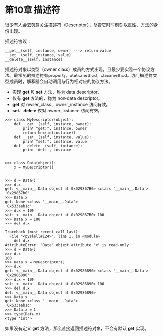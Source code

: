 # 第10章 描述符

很少有人会去刻意关注描述符（Descriptor），尽管它时时刻刻以属性、方法的身份出现。

描述符协议：

```
__get__(self, instance, owner) ---> return value
__set__(self, instance, value)
__delete__(self, instance)
```

描述符对象以类型（owner class）成员的方式出现，且最少要实现一个协议方法。最常见的描述符有property，staticmethod，classmethod。访问描述符类型成员时，解释器会自动调用与行为相对应的协议方法。

* 实现 __get__ 和 __set__ 方法，称为 data descriptor。
* 仅有 __get__ 方法的，称为 non-data descriptor。
* __get__ 对 owner_class、owner_instance 访问有效。
* __set__、__delete__ 仅对 owner_instance 访问有效。

```
>>> class MyDescriptor(object):
	def __get__(self, instance, owner):
		print "get:", instance, owner
		return hex(id(instance))
	def __set__(self, instance, value):
		print "set:", instance, value
	def __delete__(self, instance):
		print "del:", instance

		
>>> class Data(object):
	x = MyDescriptor()

	
>>> d = Data()
>>> d.x
get: <__main__.Data object at 0x029867B0> <class '__main__.Data'>
'0x29867b0'
>>> Data.x
get: None <class '__main__.Data'>
'0x533aab1c'
>>> d.x = 100
set: <__main__.Data object at 0x029867B0> 100
>>> Data.x = 100
>>> del d.x

Traceback (most recent call last):
  File "<pyshell#124>", line 1, in <module>
    del d.x
AttributeError: 'Data' object attribute 'x' is read-only
>>> d = Data()
>>> d.x
100
>>> Data.x = MyDescriptor()
>>> d.x
get: <__main__.Data object at 0x02986890> <class '__main__.Data'>
'0x2986890'
>>> d.x = 100
set: <__main__.Data object at 0x02986890> 100
>>> del d.x
del: <__main__.Data object at 0x02986890>
>>> Data.x
get: None <class '__main__.Data'>
'0x533aab1c'
>>> Data.x = 1
>>> type(Data.x)
<type 'int'>
```

如果没有定义 __get__ 方法，那么直接返回描述符对象，不会有默认 __get__ 实现。

